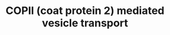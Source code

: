 ---
authors:
- Anwesha
- Eweitz
description: 'This event has been computationally inferred from an event that has
  been demonstrated in another species.<p>The inference is based on the homology mapping
  in Ensembl Compara. Briefly, reactions for which all involved PhysicalEntities (in
  input, output and catalyst) have a mapped orthologue/paralogue (for complexes at
  least 75% of components must have a mapping) are inferred to the other species.
  High level events are also inferred for these events to allow for easier navigation.<p><a
  href=''/electronic_inference_compara.html'' target = ''NEW''>More details and caveats
  of the event inference in Reactome.</a> For details on the Ensembl Compara system
  see also: <a href=''http://www.ensembl.org/info/docs/compara/homology_method.html''
  target=''NEW''>Gene orthology/paralogy prediction method.</a>  Source:[http://plantreactome.gramene.org/
  Plant Reactome].'
last-edited: 2021-05-26
organisms:
- Oryza sativa
redirect_from:
- /index.php/Pathway:WP3016
- /instance/WP3016
schema-jsonld:
- '@context': https://schema.org/
  '@id': https://wikipathways.github.io/pathways/WP3016.html
  '@type': Dataset
  creator:
    '@type': Organization
    name: WikiPathways
  description: 'This event has been computationally inferred from an event that has
    been demonstrated in another species.<p>The inference is based on the homology
    mapping in Ensembl Compara. Briefly, reactions for which all involved PhysicalEntities
    (in input, output and catalyst) have a mapped orthologue/paralogue (for complexes
    at least 75% of components must have a mapping) are inferred to the other species.
    High level events are also inferred for these events to allow for easier navigation.<p><a
    href=''/electronic_inference_compara.html'' target = ''NEW''>More details and
    caveats of the event inference in Reactome.</a> For details on the Ensembl Compara
    system see also: <a href=''http://www.ensembl.org/info/docs/compara/homology_method.html''
    target=''NEW''>Gene orthology/paralogy prediction method.</a>  Source:[http://plantreactome.gramene.org/
    Plant Reactome].'
  keywords:
  - sapiens)
  - Sar1p:GDP Complex
  - Sar1p:Sec23p:Sec24p:Sec13p:Sec31p
  - Sec23p:Sec24p
  - from entity in Homo
  - SEC13-related
  - protein Sec31A
  - entity in Homo
  - Sar1p:GTP:Sec23p:Sec24p
  - protein
  - (name copied from
  - Sec24
  - Homologues of SAR1B
  - Sar1p:GTP Complex
  - Complex (name copied
  - protein Sec23A
  - Pi
  - Protein transport
  - GTP-binding protein
  - Homologues of
  - Sar1p:GTP:Sec23p:Sec24p:Sec13p:Sec31p
  license: CC0
  name: COPII (coat protein 2) mediated vesicle transport
seo: CreativeWork
title: COPII (coat protein 2) mediated vesicle transport
wpid: WP3016
---